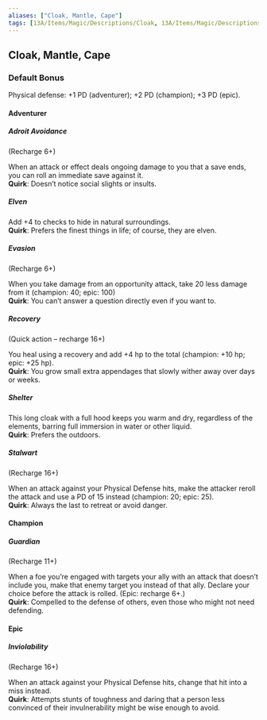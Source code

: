 ```yaml
---
aliases: ["Cloak, Mantle, Cape"]
tags: [13A/Items/Magic/Descriptions/Cloak, 13A/Items/Magic/Descriptions/Mantle, 13A/Items/Magic/Descriptions/Cape]
---
```


## Cloak, Mantle, Cape

### Default Bonus

Physical defense: +1 PD (adventurer); +2 PD (champion); +3 PD (epic).

#### Adventurer

##### Adroit Avoidance

(Recharge 6+)

When an attack or effect deals ongoing damage to you that a save ends, you can roll an immediate save against it.  
**Quirk**: Doesn’t notice social slights or insults.

##### Elven

Add +4 to checks to hide in natural surroundings.  
**Quirk**: Prefers the finest things in life; of course, they are elven.

##### Evasion

(Recharge 6+)

When you take damage from an opportunity attack, take 20 less damage from it (champion: 40; epic: 100)  
**Quirk**: You can’t answer a question directly even if you want to.

##### Recovery

(Quick action – recharge 16+)

You heal using a recovery and add +4 hp to the total (champion: +10 hp; epic: +25 hp).  
**Quirk**: You grow small extra appendages that slowly wither away over days or weeks.

##### Shelter

This long cloak with a full hood keeps you warm and dry, regardless of the elements, barring full immersion in water or other liquid.  
**Quirk**: Prefers the outdoors.

##### Stalwart

(Recharge 16+)

When an attack against your Physical Defense hits, make the attacker reroll the attack and use a PD of 15 instead (champion: 20; epic: 25).  
**Quirk**: Always the last to retreat or avoid danger.

#### Champion

##### Guardian

(Recharge 11+)

When a foe you’re engaged with targets your ally with an attack that doesn’t include you, make that enemy target you instead of that ally. Declare your choice before the attack is rolled. (Epic: recharge 6+.)  
**Quirk**: Compelled to the defense of others, even those who might not need defending.

#### Epic

##### Inviolability

(Recharge 16+)

When an attack against your Physical Defense hits, change that hit into a miss instead.  
**Quirk**: Attempts stunts of toughness and daring that a person less convinced of their invulnerability might be wise enough to avoid.